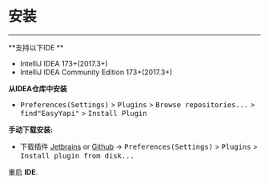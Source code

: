 # 安装

----

**支持以下IDE **

- IntelliJ IDEA 173+(2017.3+)
- IntelliJ IDEA Community Edition 173+(2017.3+)

**从IDEA仓库中安装**
- <kbd>Preferences(Settings)</kbd> > <kbd>Plugins</kbd> > <kbd>Browse repositories...</kbd> > <kbd>find"EasyYapi"</kbd> > <kbd>Install Plugin</kbd>

**手动下载安装:**
- 下载插件 [Jetbrains](https://plugins.jetbrains.com/plugin/12458-easyyapi) or [Github](https://github.com/tangcent/easy-yapi/releases) -> <kbd>Preferences(Settings)</kbd> > <kbd>Plugins</kbd> > <kbd>Install plugin from disk...</kbd>

重启 **IDE**.
